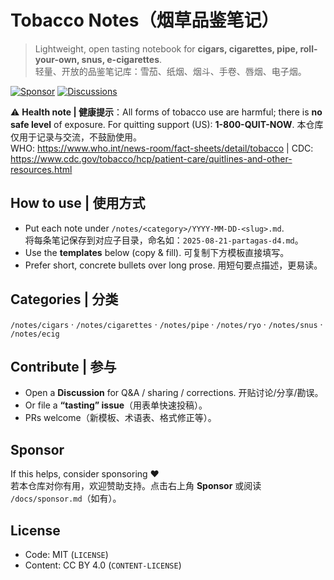 ﻿# Tobacco Notes（烟草品鉴笔记）

> Lightweight, open tasting notebook for **cigars, cigarettes, pipe, roll-your-own, snus, e-cigarettes**.  
> 轻量、开放的品鉴笔记库：雪茄、纸烟、烟斗、手卷、唇烟、电子烟。

[![Sponsor](https://img.shields.io/badge/Sponsor-❤-ff4d6d?style=for-the-badge)](#sponsor)
[![Discussions](https://img.shields.io/badge/Discussions-join-blue?style=for-the-badge)](../../discussions)

⚠️ **Health note | 健康提示**：All forms of tobacco use are harmful; there is **no safe level** of exposure. For quitting support (US): **1-800-QUIT-NOW**. 本仓库仅用于记录与交流，不鼓励使用。  
WHO: https://www.who.int/news-room/fact-sheets/detail/tobacco | CDC: https://www.cdc.gov/tobacco/hcp/patient-care/quitlines-and-other-resources.html

## How to use | 使用方式
- Put each note under `/notes/<category>/YYYY-MM-DD-<slug>.md`.  
  将每条笔记保存到对应子目录，命名如：`2025-08-21-partagas-d4.md`。
- Use the **templates** below (copy & fill). 可复制下方模板直接填写。
- Prefer short, concrete bullets over long prose. 用短句要点描述，更易读。

## Categories | 分类
`/notes/cigars` · `/notes/cigarettes` · `/notes/pipe` · `/notes/ryo` · `/notes/snus` · `/notes/ecig`

## Contribute | 参与
- Open a **Discussion** for Q&A / sharing / corrections. 开贴讨论/分享/勘误。  
- Or file a **“tasting” issue**（用表单快速投稿）。  
- PRs welcome（新模板、术语表、格式修正等）。

## Sponsor
If this helps, consider sponsoring ❤️  
若本仓库对你有用，欢迎赞助支持。点击右上角 **Sponsor** 或阅读 `/docs/sponsor.md`（如有）。

## License
- Code: MIT (`LICENSE`)  
- Content: CC BY 4.0 (`CONTENT-LICENSE`)
